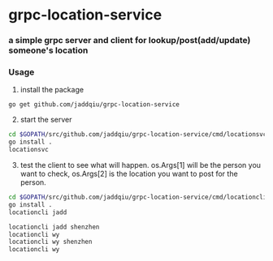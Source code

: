 # grpc-location-service

### a simple grpc server  and client for lookup/post(add/update) someone's location

### Usage
1. install the package
```
go get github.com/jaddqiu/grpc-location-service
```

2. start the server

```bash
cd $GOPATH/src/github.com/jaddqiu/grpc-location-service/cmd/locationsvc
go install .
locationsvc
```
3. test the client to see what will happen. os.Args[1] will be the person you want to check, os.Args[2] is the location you want to post for the person.
```bash
cd $GOPATH/src/github.com/jaddqiu/grpc-location-service/cmd/locationcli
go install .
locationcli jadd

locationcli jadd shenzhen
locationcli wy
locationcli wy shenzhen
locationcli wy
```
